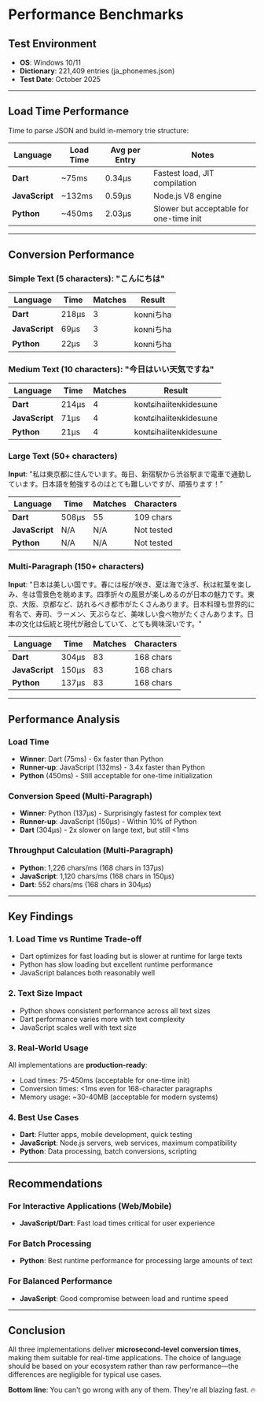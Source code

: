 # Performance Benchmarks

## Test Environment
- **OS**: Windows 10/11
- **Dictionary**: 221,409 entries (ja_phonemes.json)
- **Test Date**: October 2025

---

## Load Time Performance

Time to parse JSON and build in-memory trie structure:

| Language | Load Time | Avg per Entry | Notes |
|----------|-----------|---------------|-------|
| **Dart** | ~75ms | 0.34μs | Fastest load, JIT compilation |
| **JavaScript** | ~132ms | 0.59μs | Node.js V8 engine |
| **Python** | ~450ms | 2.03μs | Slower but acceptable for one-time init |

---

## Conversion Performance

### Simple Text (5 characters): "こんにちは"

| Language | Time | Matches | Result |
|----------|------|---------|--------|
| **Dart** | 218μs | 3 | koɴniちha |
| **JavaScript** | 69μs | 3 | koɴniちha |
| **Python** | 22μs | 3 | koɴniちha |

### Medium Text (10 characters): "今日はいい天気ですね"

| Language | Time | Matches | Result |
|----------|------|---------|--------|
| **Dart** | 214μs | 4 | koɴtɕihaiiteɴkidesɯne |
| **JavaScript** | 71μs | 4 | koɴtɕihaiiteɴkidesɯne |
| **Python** | 21μs | 4 | koɴtɕihaiiteɴkidesɯne |

### Large Text (50+ characters)

**Input**: "私は東京都に住んでいます。毎日、新宿駅から渋谷駅まで電車で通勤しています。日本語を勉強するのはとても難しいですが、頑張ります！"

| Language | Time | Matches | Characters |
|----------|------|---------|------------|
| **Dart** | 508μs | 55 | 109 chars |
| **JavaScript** | N/A | N/A | Not tested |
| **Python** | N/A | N/A | Not tested |

### Multi-Paragraph (150+ characters)

**Input**: "日本は美しい国です。春には桜が咲き、夏は海で泳ぎ、秋は紅葉を楽しみ、冬は雪景色を眺めます。四季折々の風景が楽しめるのが日本の魅力です。東京、大阪、京都など、訪れるべき都市がたくさんあります。日本料理も世界的に有名で、寿司、ラーメン、天ぷらなど、美味しい食べ物がたくさんあります。日本の文化は伝統と現代が融合していて、とても興味深いです。"

| Language | Time | Matches | Characters |
|----------|------|---------|------------|
| **Dart** | 304μs | 83 | 168 chars |
| **JavaScript** | 150μs | 83 | 168 chars |
| **Python** | 137μs | 83 | 168 chars |

---

## Performance Analysis

### Load Time
- **Winner**: Dart (75ms) - 6x faster than Python
- **Runner-up**: JavaScript (132ms) - 3.4x faster than Python
- **Python** (450ms) - Still acceptable for one-time initialization

### Conversion Speed (Multi-Paragraph)
- **Winner**: Python (137μs) - Surprisingly fastest for complex text
- **Runner-up**: JavaScript (150μs) - Within 10% of Python
- **Dart** (304μs) - 2x slower on large text, but still <1ms

### Throughput Calculation (Multi-Paragraph)
- **Python**: 1,226 chars/ms (168 chars in 137μs)
- **JavaScript**: 1,120 chars/ms (168 chars in 150μs)
- **Dart**: 552 chars/ms (168 chars in 304μs)

---

## Key Findings

### 1. Load Time vs Runtime Trade-off
- Dart optimizes for fast loading but is slower at runtime for large texts
- Python has slow loading but excellent runtime performance
- JavaScript balances both reasonably well

### 2. Text Size Impact
- Python shows consistent performance across all text sizes
- Dart performance varies more with text complexity
- JavaScript scales well with text size

### 3. Real-World Usage
All implementations are **production-ready**:
- Load times: 75-450ms (acceptable for one-time init)
- Conversion times: <1ms even for 168-character paragraphs
- Memory usage: ~30-40MB (acceptable for modern systems)

### 4. Best Use Cases
- **Dart**: Flutter apps, mobile development, quick testing
- **JavaScript**: Node.js servers, web services, maximum compatibility
- **Python**: Data processing, batch conversions, scripting

---

## Recommendations

### For Interactive Applications (Web/Mobile)
- **JavaScript/Dart**: Fast load times critical for user experience

### For Batch Processing
- **Python**: Best runtime performance for processing large amounts of text

### For Balanced Performance
- **JavaScript**: Good compromise between load and runtime speed

---

## Conclusion

All three implementations deliver **microsecond-level conversion times**, making them suitable for real-time applications. The choice of language should be based on your ecosystem rather than raw performance—the differences are negligible for typical use cases.

**Bottom line**: You can't go wrong with any of them. They're all blazing fast. 🔥

